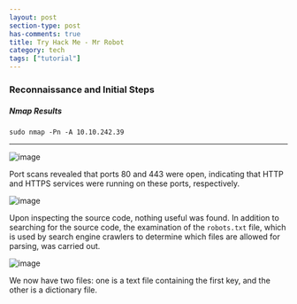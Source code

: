 ```yaml
---
layout: post
section-type: post
has-comments: true
title: Try Hack Me - Mr Robot
category: tech
tags: ["tutorial"]
---
```


### Reconnaissance and Initial Steps

##### Nmap Results

```
sudo nmap -Pn -A 10.10.242.39
```
---

![image](https://github.com/user-attachments/assets/de811a40-544a-4d62-bafd-f03e64b11c4d)

Port scans revealed that ports 80 and 443 were open, indicating that HTTP and HTTPS services were running on these ports, respectively.

![image](https://github.com/user-attachments/assets/add084e3-351a-4e2a-89a7-c2a17e62f267)

Upon inspecting the source code, nothing useful was found. In addition to searching for the source code, the examination of the `robots.txt` file, which is used by search engine crawlers to determine which files are allowed for parsing, was carried out.

![image](https://github.com/user-attachments/assets/654b72d0-0600-4270-b67f-8c484d9fcb98)

We now have two files: one is a text file containing the first key, and the other is a dictionary file.

